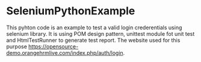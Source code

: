 # SeleniumPythonExample
This pyhton code is an example to test a valid login crederentials using selenium library.
It is using POM design pattern, unittest module fot unit test and HtmlTestRunner to generate test report.
The website used for this purpose https://opensource-demo.orangehrmlive.com/index.php/auth/login.
